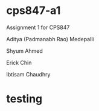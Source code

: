 # cps847-a1
Assignment 1 for CPS847

Aditya (Padmanabh Rao) Medepalli

Shyum Ahmed

Erick Chin

Ibtisam Chaudhry
# testing
